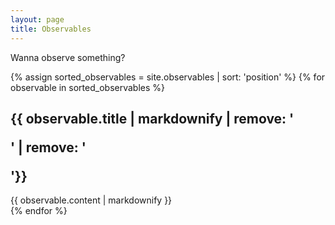 ```yaml
---
layout: page
title: Observables
---
```


Wanna observe something?

{% assign sorted_observables = site.observables | sort: 'position' %}
{% for observable in sorted_observables %}
<section id="{{ observable.sectionName }}">
<div class="entry-heading"><h2>{{ observable.title | markdownify | remove: '<p>' | remove: '</p>'}}</h2></div>
{{ observable.content | markdownify }}
</section>
{% endfor %}